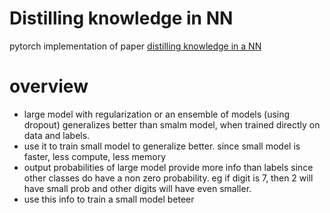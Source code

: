 # Distilling knowledge in NN
pytorch implementation of paper [distilling knowledge in a NN](https://arxiv.org/abs/1503.02531)

# overview
- large model with regularization or an ensemble of models (using dropout) generalizes better than smalm model, when trained directly on data and labels.
- use it to train small model to generalize better. since small model is faster, less compute, less memory
- output probabilities of large model provide more info than labels since other classes do have a non zero probability. eg if digit is 7, then 2 will have small prob and other digits will have even smaller. 
- use this info to train a small model beteer


